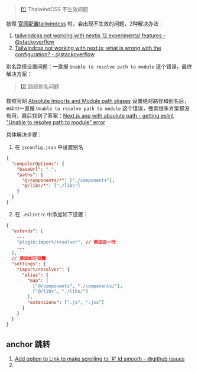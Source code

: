 > :one: ThaiwindCSS 不生效问题


按照 [官网配置tailwindcss](https://tailwindcss.com/docs/guides/nextjs) 时，会出现不生效的问题，2种解决办法：

  1. [tailwindcss not working with nextjs 12 experimental features - @stackoverflow](https://stackoverflow.com/a/70881725)
  2. [Tailwindcss not working with next.js; what is wrong with the configuration? - @stackoverflow](https://stackoverflow.com/a/67567736)


别名路径设置问题：一直报 `Unable to resolve path to module` 这个错误，最终解决方案： 





> :two: 路径别名问题

按照官网 [Absolute Imports and Module path aliases](https://nextjs.org/docs/advanced-features/module-path-aliases) 设置绝对路径和别名后，eslint一直报 `Unable to resolve path to module` 这个错误，搜索很多方案都没有用，最后找到了答案：[Next.js app with absolute path - getting eslint "Unable to resolve path to module" error](https://githubhot.com/repo/johvin/eslint-import-resolver-alias/issues/21)



具体解决步骤：

1. 在 `jsconfig.json` 中设置别名

```json
{
  "compilerOptions": {
    "baseUrl": ".",
    "paths": {
      "@/components/*": ["./components"],
      "@/libs/*": ["./libs"]
    }
  }
}
```



2. 在 `.eslintrc` 中添加如下设置：

```json
{
  "extends": [
    ...
    "plugin:import/resolver", // 添加这一行
    ...
  ],
  // 添加如下设置
  "settings": {
    "import/resolver": {
      "alias": {
        "map": [
          ["@/components", "./components/"],
          ["@/libs", "./libs/"]
        ],
        "extensions": [".js", ".jsx"]
      }
    }
  }
}
```

## anchor 跳转
1. [Add option to Link to make scrolling to '#' id smooth - @github issues](https://github.com/vercel/next.js/issues/5136)
2. 
